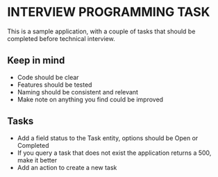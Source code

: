 # INTERVIEW PROGRAMMING TASK

This is a sample application, with a couple of tasks that should be completed before technical interview.

## Keep in mind
* Code should be clear
* Features should be tested
* Naming should be consistent and relevant
* Make note on anything you find could be improved

## Tasks
* Add a field status to the Task entity, options should be Open or Completed
* If you query a task that does not exist the application returns a 500, make it better
* Add an action to create a new task

